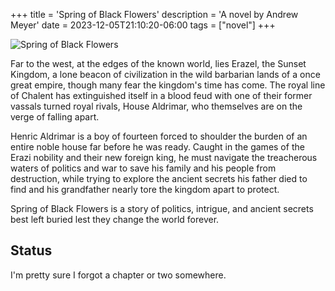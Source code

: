 +++
title = 'Spring of Black Flowers'
description = 'A novel by Andrew Meyer'
date = 2023-12-05T21:10:20-06:00
tags = ["novel"]
+++

![Spring of Black Flowers](/images/spring-of-black-flowers-cover.png)

Far to the west, at the edges of the known world, lies Erazel, the Sunset Kingdom, a lone beacon of civilization in the wild barbarian lands of a once great empire, though many fear the kingdom's time has come. The royal line of Chalent has extinguished itself in a blood feud with one of their former vassals turned royal rivals, House Aldrimar, who themselves are on the verge of falling apart.

Henric Aldrimar is a boy of fourteen forced to shoulder the burden of an entire noble house far before he was ready. Caught in the games of the Erazi nobility and their new foreign king, he must navigate the treacherous waters of politics and war to save his family and his people from destruction, while trying to explore the ancient secrets his father died to find and his grandfather nearly tore the kingdom apart to protect.

Spring of Black Flowers is a story of politics, intrigue, and ancient secrets best left buried lest they change the world forever.

## Status
I'm pretty sure I forgot a chapter or two somewhere.